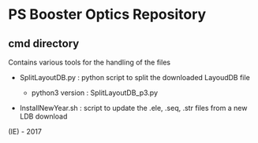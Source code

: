 # PS Booster Optics Repository

## cmd directory

Contains various tools for the handling of the files

* SplitLayoutDB.py : python script to split the downloaded LayoudDB file
    * python3 version : SplitLayoutDB_p3.py
    
* InstallNewYear.sh : script to update the .ele, .seq, .str files from a new LDB download

(IE) - 2017
